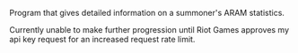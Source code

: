 Program that gives detailed information on a summoner's ARAM statistics. 

Currently unable to make further progression until Riot Games approves my api key request for an increased request rate limit.
